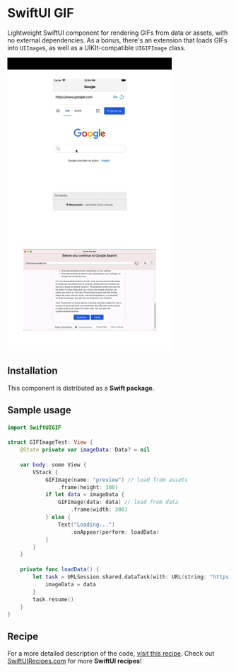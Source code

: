 # SwiftUI GIF

Lightweight SwiftUI component for rendering GIFs from data or assets, with no external dependencies. As a bonus, there's an extension that loads GIFs into `UIImage`s,  as well as a UIKIt-compatible `UIGIFImage` class.

![Preview](https://github.com/globulus/swiftui-gif/blob/main/Images/preview.gif?raw=true)

## Installation

This component is distributed as a **Swift package**.

## Sample usage

```swift
import SwiftUIGIF

struct GIFImageTest: View {
    @State private var imageData: Data? = nil
    
    var body: some View {
        VStack {
            GIFImage(name: "preview") // load from assets
                .frame(height: 300)
            if let data = imageData {
                GIFImage(data: data) // load from data
                    .frame(width: 300)
            } else {
                Text("Loading...")
                    .onAppear(perform: loadData)
            }
        }
    }
    
    private func loadData() {
        let task = URLSession.shared.dataTask(with: URL(string: "https://github.com/globulus/swiftui-webview/raw/main/Images/preview_macos.gif?raw=true")!) { data, response, error in
            imageData = data
        }
        task.resume()
    }
}
```

## Recipe

For a more detailed description of the code, [visit this recipe](https://swiftuirecipes.com/blog/webview-in-swiftui). Check out [SwiftUIRecipes.com](https://swiftuirecipes.com) for more **SwiftUI recipes**!
